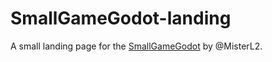 # SmallGameGodot-landing
A small landing page for the [SmallGameGodot](https://github.com/MisterL2/SmallGameGodot) by @MisterL2.
